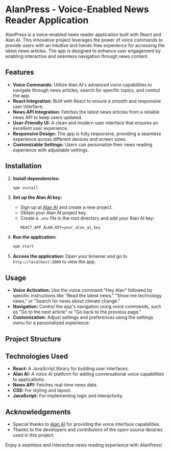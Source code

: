 # AlanPress - Voice-Enabled News Reader Application

AlanPress is a voice-enabled news reader application built with React and Alan AI. This innovative project leverages the power of voice commands to provide users with an intuitive and hands-free experience for accessing the latest news articles. The app is designed to enhance user engagement by enabling interactive and seamless navigation through news content.

## Features

- **Voice Commands:** Utilize Alan AI's advanced voice capabilities to navigate through news articles, search for specific topics, and control the app.
- **React Integration:** Built with React to ensure a smooth and responsive user interface.
- **News API Integration:** Fetches the latest news articles from a reliable news API to keep users updated.
- **User-Friendly UI:** A clean and modern user interface that ensures an excellent user experience.
- **Responsive Design:** The app is fully responsive, providing a seamless experience across different devices and screen sizes.
- **Customizable Settings:** Users can personalize their news reading experience with adjustable settings.

## Installation





2. **Install dependencies:**
   ```bash
   npm install
   ```

3. **Set up the Alan AI key:**
   - Sign up at [Alan AI](https://alan.app/) and create a new project.
   - Obtain your Alan AI project key.
   - Create a `.env` file in the root directory and add your Alan AI key:
     ```
     REACT_APP_ALAN_KEY=your_alan_ai_key
     ```

4. **Run the application:**
   ```bash
   npm start
   ```

5. **Access the application:**
   Open your browser and go to `http://localhost:3000` to view the app.

## Usage

- **Voice Activation:** Use the voice command "Hey Alan" followed by specific instructions like "Read the latest news," "Show me technology news," or "Search for news about climate change."
- **Navigation:** Control the app's navigation using voice commands, such as "Go to the next article" or "Go back to the previous page."
- **Customization:** Adjust settings and preferences using the settings menu for a personalized experience.

## Project Structure



## Technologies Used

- **React:** A JavaScript library for building user interfaces.
- **Alan AI:** A voice AI platform for adding conversational voice capabilities to applications.
- **News API:** Fetches real-time news data.
- **CSS:** For styling and layout.
- **JavaScript:** For implementing logic and interactivity.


## Acknowledgements

- Special thanks to [Alan AI](https://alan.app/) for providing the voice interface capabilities.
- Thanks to the developers and contributors of the open-source libraries used in this project.


Enjoy a seamless and interactive news reading experience with AlanPress!

